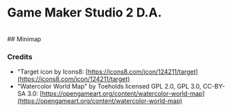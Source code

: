 # Game Maker Studio 2 D.A.
<br/>
## Minimap

### Credits
- "Target icon by Icons8: [https://icons8.com/icon/124211/target](https://icons8.com/icon/124211/target)
- "Watercolor World Map" by Toeholds licensed GPL 2.0, GPL 3.0, CC-BY-SA 3.0: [https://opengameart.org/content/watercolor-world-map](https://opengameart.org/content/watercolor-world-map)
